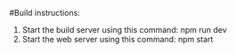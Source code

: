 #Build instructions:

1. Start the build server using this command: npm run dev
2. Start the web server using this command: npm start
